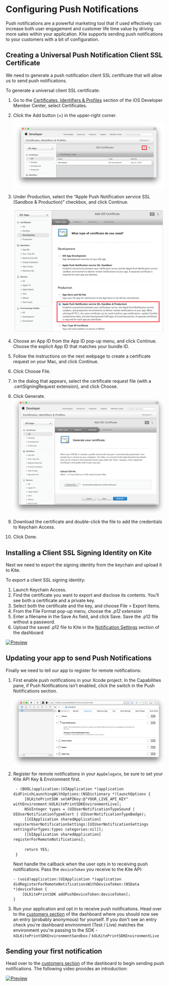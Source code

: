 Configuring Push Notifications
==============

Push notifications are a powerful marketing tool that if used effectively can increase both user engagement and customer life time value by driving more sales within your application. Kite supports sending push notifications to your customers with a bit of configuration.

Creating a Universal Push Notification Client SSL Certificate
--------

We need to generate a push notification client SSL certificate that will allow us to send push notifications.

To generate a universal client SSL certificate:

1. Go to the [Certificates, Identifiers & Profiles](http://developer.apple.com/account) section of the iOS Developer Member Center, select Certificates.
2. Click the Add button (+) in the upper-right corner.

    ![Enabling Notifications in Xcode](12_ios_apns_certificate_1_2x.png)

3. Under Production, select the “Apple Push Notification service SSL (Sandbox & Production)” checkbox, and click Continue.
    
    ![Enabling Notifications in Xcode](12_ios_apns_certificate_2_2x.png)
    
4. Choose an App ID from the App ID pop-up menu, and click Continue. Choose the explicit App ID that matches your bundle ID.
5. Follow the instructions on the next webpage to create a certificate request on your Mac, and click Continue.
6. Click Choose File.
7. In the dialog that appears, select the certificate request file (with a .certSigningRequest extension), and click Choose.
8. Click Generate.
    ![Enabling Notifications in Xcode](12_ios_apns_certificate_3_2x.png)
9. Download the certificate and double-click the file to add the credentials to Keychain Access. 
10. Click Done. 

Installing a Client SSL Signing Identity on Kite
--------

Next we need to export the signing identity from the keychain and upload it to Kite.

To export a client SSL signing identity:

1. Launch Keychain Access.
2. Find the certificate you want to export and disclose its contents. You’ll see both a certificate and a private key.
3. Select both the certificate and the key, and choose File > Export Items.
4. From the File Format pop-up menu, choose the *.p12 extension*
5. Enter a filename in the Save As field, and click Save. Save the .p12 file without a password.
6. Upload the saved .p12 file to Kite in the [Notification Settings](https://www.kite.ly/settings/notifications) section of the dashboard

[![Preview](https://raw.githubusercontent.com/OceanLabs/iOS-Print-SDK/master/Kite-SDK/docs/keychain_export.png)](https://vimeo.com/156704579)



Updating your app to send Push Notifications
--------
Finally we need to tell our app to register for remote notifications:

1. First enable push notifications in your Xcode project. In the Capabilities pane, if Push Notifications isn’t enabled, click the switch in the Push Notifications section.

    ![Enabling Notifications in Xcode](4_enablepushnotifications_2x.png)

2. Register for remote notifications in your `AppDelegate`, be sure to set your Kite API Key & Environment first.

 
   ```obj-c
    - (BOOL)application:(UIApplication *)application didFinishLaunchingWithOptions:(NSDictionary *)launchOptions {
        [OLKitePrintSDK setAPIKey:@"YOUR_LIVE_API_KEY" withEnvironment:kOLKitePrintSDKEnvironmentLive];
        NSUInteger types = (UIUserNotificationTypeSound | UIUserNotificationTypeAlert | UIUserNotificationTypeBadge);
        [[UIApplication sharedApplication] registerUserNotificationSettings:[UIUserNotificationSettings settingsForTypes:types categories:nil]];
        [[UIApplication sharedApplication] registerForRemoteNotifications];
    
        return YES;
    }
    ```

    Next handle the callback when the user opts in to receiving push notifications. Pass the `deviceToken` you receive to the Kite API:    
    
    ```obj-c
    - (void)application:(UIApplication *)application didRegisterForRemoteNotificationsWithDeviceToken:(NSData *)deviceToken {
        [OLKitePrintSDK addPushDeviceToken:deviceToken];
    }
    ```

3. Run your application and opt in to receive push notifications. Head over to the [customers section](https://www.kite.ly/customers/) of the dashboard where you should now see an entry (probably anonymous) for yourself. If you don't see an entry check you're dashboard environment (Test / Live) matches the environment you're passing to the SDK -  `kOLKitePrintSDKEnvironmentSandbox` / `kOLKitePrintSDKEnvironmentLive`


Sending your first notification
--------

Head over to the [customers section](https://www.kite.ly/customers/) of the dashboard to begin sending push notifications. The following video provides an introduction:

[![Preview](https://raw.githubusercontent.com/OceanLabs/iOS-Print-SDK/master/Kite-SDK/docs/push_notifications.png)](https://vimeo.com/156610019)


